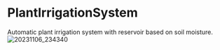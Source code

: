 # PlantIrrigationSystem
Automatic plant irrigation system with reservoir based on soil moisture.
![20231106_234340](https://github.com/Mouse703/PlantIrrigationSystem/assets/76005221/216afb4b-436e-4955-a322-8b1227f42332)
